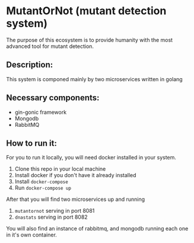 # MutantOrNot (mutant detection system)

The purpose of this ecosystem is to provide humanity with the most advanced tool for mutant detection.

## Description:
This system is componed mainly by two microservices written in golang

## Necessary components:
- gin-gonic framework
- Mongodb
- RabbitMQ

## How to run it:
For you to run it locally, you will need docker installed in your system.

1. Clone this repo in your local machine
2. Install docker if you don't have it already installed
3. Install `docker-compose`
4. Run `docker-compose up`

After that you will find two microservices up and running
1. `mutantornot` serving in port 8081
2. `dnastats` serving in port 8082

You will also find an instance of rabbitmq, and mongodb running each one in it's own container.

